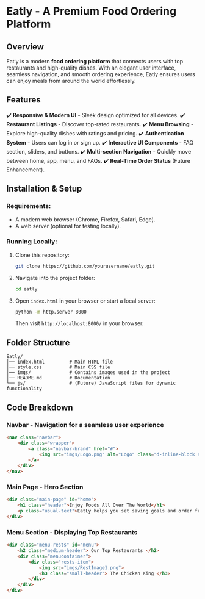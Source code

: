 # Eatly - A Premium Food Ordering Platform

## Overview
Eatly is a modern **food ordering platform** that connects users with top restaurants and high-quality dishes. With an elegant user interface, seamless navigation, and smooth ordering experience, Eatly ensures users can enjoy meals from around the world effortlessly.

## Features
✔️ **Responsive & Modern UI** - Sleek design optimized for all devices.
✔️ **Restaurant Listings** - Discover top-rated restaurants.
✔️ **Menu Browsing** - Explore high-quality dishes with ratings and pricing.
✔️ **Authentication System** - Users can log in or sign up.
✔️ **Interactive UI Components** - FAQ section, sliders, and buttons.
✔️ **Multi-section Navigation** - Quickly move between home, app, menu, and FAQs.
✔️ **Real-Time Order Status** (Future Enhancement).

## Installation & Setup
### Requirements:
- A modern web browser (Chrome, Firefox, Safari, Edge).
- A web server (optional for testing locally).

### Running Locally:
1. Clone this repository:
   ```sh
   git clone https://github.com/yourusername/eatly.git
   ```
2. Navigate into the project folder:
   ```sh
   cd eatly
   ```
3. Open `index.html` in your browser or start a local server:
   ```sh
   python -m http.server 8000
   ```
   Then visit `http://localhost:8000/` in your browser.

## Folder Structure
```
Eatly/
│── index.html         # Main HTML file
│── style.css          # Main CSS file
│── imgs/              # Contains images used in the project
│── README.md          # Documentation
└── js/                # (Future) JavaScript files for dynamic functionality
```

## Code Breakdown
### **Navbar** - Navigation for a seamless user experience
```html
<nav class="navbar">
    <div class="wrapper">
        <a class="navbar-brand" href="#">
            <img src="imgs/Logo.png" alt="Logo" class="d-inline-block align-text-top"> eatly
        </a>
    </div>
</nav>
```
### **Main Page** - Hero Section
```html
<div class="main-page" id="home">
    <h1 class="header">Enjoy Foods All Over The World</h1>
    <p class="usual-text">EatLy helps you set saving goals and order from premium restaurants.</p>
</div>
```
### **Menu Section** - Displaying Top Restaurants
```html
<div class="menu-rests" id="menu">
    <h2 class="medium-header"> Our Top Restaurants </h2>
    <div class="menucontainer">
        <div class="rests-item">
            <img src="imgs/RestImage1.png">
            <h3 class="small-header"> The Chicken King </h3>
        </div>
    </div>
</div>
```
